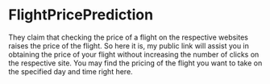 # FlightPricePrediction
They claim that checking the price of a flight on the respective websites raises the price of the flight. So here it is, my public link will assist you in obtaining the price of your flight without increasing the number of clicks on the respective site. You may find the pricing of the flight you want to take on the specified day and time right here.
